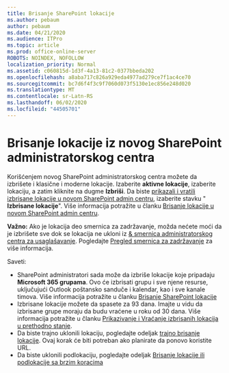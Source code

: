 ```yaml
---
title: Brisanje SharePoint lokacije
ms.author: pebaum
author: pebaum
ms.date: 04/21/2020
ms.audience: ITPro
ms.topic: article
ms.prod: office-online-server
ROBOTS: NOINDEX, NOFOLLOW
localization_priority: Normal
ms.assetid: c060815d-1d3f-4a13-81c2-0377bbeda202
ms.openlocfilehash: a8aba717c826a929eda4977ad279ce7f1ac4ce70
ms.sourcegitcommit: bc7d6f4f3c9f7060d073f5130e1ec856e248d020
ms.translationtype: MT
ms.contentlocale: sr-Latn-RS
ms.lasthandoff: 06/02/2020
ms.locfileid: "44505701"
---
```

# <a name="delete-a-site-from-the-new-sharepoint-admin-center"></a>Brisanje lokacije iz novog SharePoint administratorskog centra

Korišćenjem novog SharePoint administratorskog centra možete da izbrišete i klasične i moderne lokacije. Izaberite **aktivne lokacije**, izaberite lokaciju, a zatim kliknite na dugme **Izbriši**. Da biste [prikazali i vratili izbrisane lokacije u novom SharePoint admin centru](https://docs.microsoft.com/sharepoint/view-and-restore-deleted-sites-in-new-admin-center), izaberite stavku " **Izbrisane lokacije**". Više informacija potražite u članku [Brisanje lokacije u novom SharePoint admin centru](https://docs.microsoft.com/sharepoint/delete-site-collection#delete-a-site-in-the-new-sharepoint-admin-center).

**Važno:** Ako je lokacija deo smernica za zadržavanje, možda nećete moći da je izbrišete sve dok se lokacija ne ukloni iz [ &amp; smernica administratorskog centra za usaglašavanje](https://protection.office.com/?rfr=AdminCenter#/homepage). Pogledajte [Pregled smernica za zadržavanje](https://docs.microsoft.com/microsoft-365/compliance/retention-policies) za više informacija. 

Saveti:
- SharePoint administratori sada može da izbriše lokacije koje pripadaju **Microsoft 365 grupama**. Ovo će izbrisati grupu i sve njene resurse, uključujući Outlook poštansko sanduče i kalendar, kao i sve kanale timova. Više informacija potražite u članku [Brisanje SharePoint lokacije](https://docs.microsoft.com/sharepoint/manage-sites-in-new-admin-center#delete-a-site)
- Izbrisane lokacije možete da spasete za 93 dana. Imajte u vidu da izbrisane grupe moraju da budu vraćene u roku od 30 dana. Više informacija potražite u članku [Prikazivanje i Vraćanje izbrisanih lokacija u prethodno stanje](https://docs.microsoft.com/sharepoint/view-and-restore-deleted-sites-in-new-admin-center).
- Da biste trajno uklonili lokaciju, pogledajte odeljak [trajno brisanje lokacije](https://docs.microsoft.com/sharepoint/delete-site-collection#permanently-delete-a-site). Ovaj korak će biti potreban ako planirate da ponovo koristite URL. 
- Da biste uklonili podlokaciju, pogledajte odeljak [Brisanje lokacije ili podlokacije sa brzim koracima](https://support.office.com/article/Delete-a-SharePoint-site-or-subsite-bc37b743-0cef-475e-9a8c-8fc4d40179fb#__bkmkshortcut)
